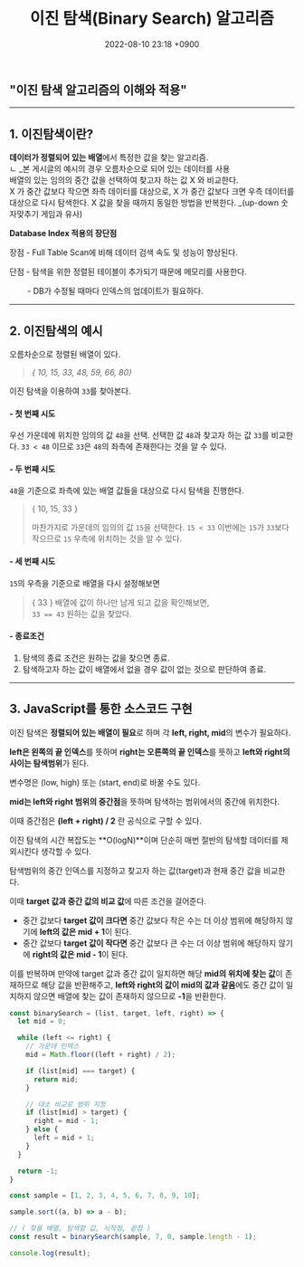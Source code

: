 ﻿---
layout: post
title: 이진 탐색(Binary Search) 알고리즘
date: 2022-08-10 23:18 +0900
tags: [JavaScript]
---

## "이진 탐색 알고리즘의 이해와 적용"

****

## 1. 이진탐색이란?

**데이터가 정렬되어 있는 배열**에서 특정한 값을 찾는 알고리즘.  
ㄴ _본 게시글의 예시의 경우 오름차순으로 되어 있는 데이터를 사용  
배열의 있는 임의의 중간 값을 선택하여 찾고자 하는 값 X 와 비교한다.  
X 가 중간 값보다 작으면 좌측 데이터를 대상으로,
X 가 중간 값보다 크면 우측 데이터를 대상으로 다시 탐색한다.
X 값을 찾을 때까지 동일한 방법을 반복한다.
_(up-down 숫자맞추기 게임과 유사)

**Database Index 적용의 장단점**

장점 - Full Table Scan에 비해 데이터 검색 속도 및 성능이 향상된다.

단점 - 탐색을 위한 정렬된 테이블이 추가되기 때문에 메모리를 사용한다.

        - DB가 수정될 때마다 인덱스의 업데이트가 필요하다.

----

## 2. 이진탐색의 예시

오름차순으로 정렬된 배열이 있다.

> _{ 10, 15, 33, 48, 59, 66, 80}_

이진 탐색을 이용하여 `33`를 찾아본다.

#### - 첫 번째 시도

우선 가운데에 위치한 임의의 값 `48`을 선택.
선택한 값 `48`과 찾고자 하는 값 `33`를 비교한다.
`33 < 48` 이므로 `33`은 `48`의 좌측에 존재한다는 것을 알 수 있다.

#### - 두 번째 시도

`48`을 기준으로 좌측에 있는 배열 값들을 대상으로 다시 탐색을 진행한다.

> { 10, 15, 33 }
> 
> 마찬가지로 가운데의 임의의 값 `15`을 선택한다.
> `15 < 33` 이번에는 `15`가 `33`보다 작으므로 `15` 우측에 위치하는 것을 알 수 있다.

#### - 세 번째 시도

`15`의 우측을 기준으로 배열을 다시 설정해보면

> { 33 }
> 배열에 값이 하나만 남게 되고 값을 확인해보면,  
> `33 == 43` 원하는 값을 찾았다. 

#### - 종료조건

1. 탐색의 종료 조건은 원하는 값을 찾으면 종료.
2. 탐색하고자 하는 값이 배열에서 없을 경우 값이 없는 것으로 판단하여 종료.  

---- 

## 3. JavaScript를 통한 소스코드 구현

이진 탐색은 **정렬되어 있는 배열이 필요**로 하며 각 **left, right, mid**의 변수가 필요하다.

**left은 왼쪽의 끝 인덱스**를 뜻하며 **right는 오른쪽의 끝 인덱스**를 뜻하고 **left와 right의 사이는 탐색범위**가 된다.

변수명은 (low, high) 또는 (start, end)로 바꿀 수도 있다.

**mid는 left와 right 범위의 중간점**을 뜻하며 탐색하는 범위에서의 중간에 위치한다.

이때 중간점은 **(left + right) / 2** 란 공식으로 구할 수 있다.

이진 탐색의 시간 복잡도는 **O(logN)**이며 단순히 매번 절반의 탐색할 데이터를 제외시킨다 생각할 수 있다.

탐색범위의 중간 인덱스를 지정하고 찾고자 하는 값(target)과 현재 중간 값을 비교한다.

이때 **target 값과 중간 값의 비교 값**에 따른 조건을 걸어준다.

- 중간 값보다 **target 값이 크다면** 중간 값보다 작은 수는 더 이상 범위에 해당하지 않기에 **left의 값은 mid + 1**이 된다.
- 중간 값보다 **target 값이 작다면** 중간 값보다 큰 수는 더 이상 범위에 해당하지 않기에 **right의 값은 mid - 1**이 된다.

이를 반복하며 만약에 target 값과 중간 값이 일치하면 해당 **mid의 위치에 찾는 값**이 존재하므로 해당 값을 반환해주고, **left와 right의 값이 mid의 값과 같음**에도 중간 값이 일치하지 않으면 배열에 찾는 값이 존재하지 않으므로 **-1**을 반환한다.

```JavaScript
const binarySearch = (list, target, left, right) => {
  let mid = 0;

  while (left <= right) {
    // 가운데 인덱스
    mid = Math.floor((left + right) / 2);

    if (list[mid] === target) {
      return mid;
    }

    // 대소 비교로 범위 지정
    if (list[mid] > target) {
      right = mid - 1;
    } else {
      left = mid + 1;
    }
  }

  return -1;
}

const sample = [1, 2, 3, 4, 5, 6, 7, 8, 9, 10];

sample.sort((a, b) => a - b);

// ( 찾을 배열, 탐색할 값, 시작점, 끝점 )
const result = binarySearch(sample, 7, 0, sample.length - 1);

console.log(result);
```
